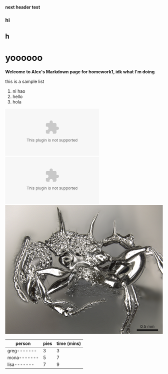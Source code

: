 #### next header test
### hi
## h
# yoooooo

**Welcome to Alex's Markdown page for homework1, idk what I'm doing**

this is a sample list
1. ni hao
2. hello
3. hola

![test link](www.google.com)
![link to excel](raw_data/survey_data.xlsx)
![some species](images/acanthomyrmex_ferox.jpg)

| **person** | **pies**   |  **time (mins)** | 
| ---------- | ---------- | ---------------- |
| greg-------| 3          | 3                |
| mona-------| 5          | 7                | 
| lisa-------| 7          | 9                | 

